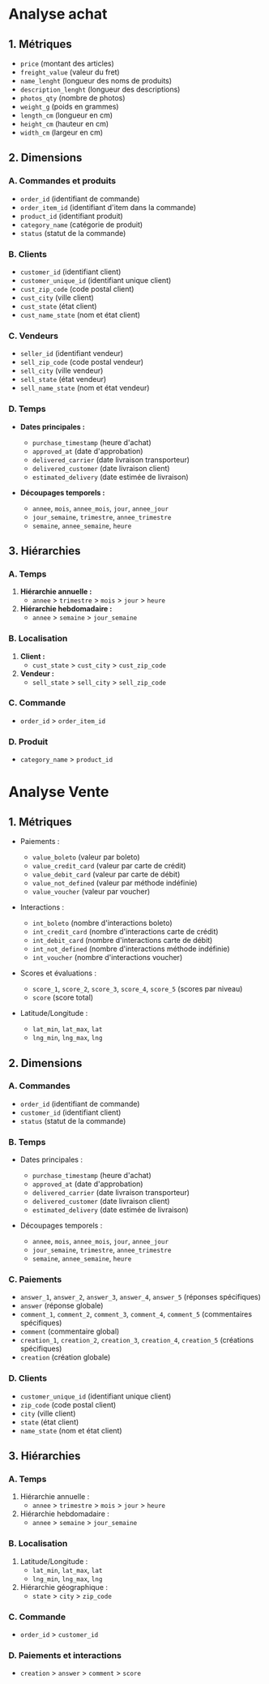 # Analyse achat

## 1. **Métriques**

- `price` (montant des articles)
- `freight_value` (valeur du fret)
- `name_lenght` (longueur des noms de produits)
- `description_lenght` (longueur des descriptions)
- `photos_qty` (nombre de photos)
- `weight_g` (poids en grammes)
- `length_cm` (longueur en cm)
- `height_cm` (hauteur en cm)
- `width_cm` (largeur en cm)

## 2. **Dimensions**

### A. **Commandes et produits**

- `order_id` (identifiant de commande)
- `order_item_id` (identifiant d'item dans la commande)
- `product_id` (identifiant produit)
- `category_name` (catégorie de produit)
- `status` (statut de la commande)

### B. **Clients**

- `customer_id` (identifiant client)
- `customer_unique_id` (identifiant unique client)
- `cust_zip_code` (code postal client)
- `cust_city` (ville client)
- `cust_state` (état client)
- `cust_name_state` (nom et état client)

### C. **Vendeurs**

- `seller_id` (identifiant vendeur)
- `sell_zip_code` (code postal vendeur)
- `sell_city` (ville vendeur)
- `sell_state` (état vendeur)
- `sell_name_state` (nom et état vendeur)

### D. **Temps**

- **Dates principales :**
    - `purchase_timestamp` (heure d'achat)
    - `approved_at` (date d'approbation)
    - `delivered_carrier` (date livraison transporteur)
    - `delivered_customer` (date livraison client)
    - `estimated_delivery` (date estimée de livraison)

- **Découpages temporels :**
    - `annee`, `mois`, `annee_mois`, `jour`, `annee_jour`
    - `jour_semaine`, `trimestre`, `annee_trimestre`
    - `semaine`, `annee_semaine`, `heure`

## 3. **Hiérarchies**

### A. **Temps**

1. **Hiérarchie annuelle :**
    - `annee` > `trimestre` > `mois` > `jour` > `heure`
2. **Hiérarchie hebdomadaire :**
    - `annee` > `semaine` > `jour_semaine`

### B. **Localisation**

1. **Client :**
    - `cust_state` > `cust_city` > `cust_zip_code`
2. **Vendeur :**
    - `sell_state` > `sell_city` > `sell_zip_code`

### C. **Commande**

- `order_id` > `order_item_id`

### D. **Produit**

- `category_name` > `product_id`

# Analyse Vente

## 1. Métriques

- Paiements :
    - `value_boleto` (valeur par boleto)
    - `value_credit_card` (valeur par carte de crédit)
    - `value_debit_card` (valeur par carte de débit)
    - `value_not_defined` (valeur par méthode indéfinie)
    - `value_voucher` (valeur par voucher)

- Interactions :
    - `int_boleto` (nombre d'interactions boleto)
    - `int_credit_card` (nombre d'interactions carte de crédit)
    - `int_debit_card` (nombre d'interactions carte de débit)
    - `int_not_defined` (nombre d'interactions méthode indéfinie)
    - `int_voucher` (nombre d'interactions voucher)

- Scores et évaluations :
    - `score_1`, `score_2`, `score_3`, `score_4`, `score_5` (scores par niveau)
    - `score` (score total)

- Latitude/Longitude :
    - `lat_min`, `lat_max`, `lat`
    - `lng_min`, `lng_max`, `lng`

## 2. Dimensions

### A. Commandes

- `order_id` (identifiant de commande)
- `customer_id` (identifiant client)
- `status` (statut de la commande)

### B. Temps

- Dates principales :
    - `purchase_timestamp` (heure d'achat)
    - `approved_at` (date d'approbation)
    - `delivered_carrier` (date livraison transporteur)
    - `delivered_customer` (date livraison client)
    - `estimated_delivery` (date estimée de livraison)

- Découpages temporels :
    - `annee`, `mois`, `annee_mois`, `jour`, `annee_jour`
    - `jour_semaine`, `trimestre`, `annee_trimestre`
    - `semaine`, `annee_semaine`, `heure`

### C. Paiements

- `answer_1`, `answer_2`, `answer_3`, `answer_4`, `answer_5` (réponses spécifiques)
- `answer` (réponse globale)
- `comment_1`, `comment_2`, `comment_3`, `comment_4`, `comment_5` (commentaires spécifiques)
- `comment` (commentaire global)
- `creation_1`, `creation_2`, `creation_3`, `creation_4`, `creation_5` (créations spécifiques)
- `creation` (création globale)

### D. Clients

- `customer_unique_id` (identifiant unique client)
- `zip_code` (code postal client)
- `city` (ville client)
- `state` (état client)
- `name_state` (nom et état client)

## 3. Hiérarchies

### A. Temps

1. Hiérarchie annuelle :
    - `annee` > `trimestre` > `mois` > `jour` > `heure`
2. Hiérarchie hebdomadaire :
    - `annee` > `semaine` > `jour_semaine`

### B. Localisation

1. Latitude/Longitude :
    - `lat_min`, `lat_max`, `lat`
    - `lng_min`, `lng_max`, `lng`
2. Hiérarchie géographique :
    - `state` > `city` > `zip_code`

### C. Commande

- `order_id` > `customer_id`

### D. Paiements et interactions

- `creation` > `answer` > `comment` > `score`

